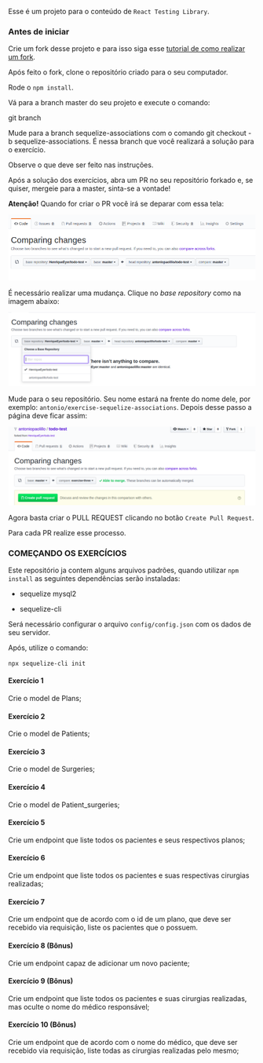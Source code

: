 Esse é um projeto para o conteúdo de `React Testing Library`.

### Antes de iniciar

Crie um fork desse projeto e para isso siga esse [tutorial de como realizar um fork](https://guides.github.com/activities/forking/).

Após feito o fork, clone o repositório criado para o seu computador.

Rode o `npm install`.

Vá para a branch master do seu projeto e execute o comando:

git branch

Mude para a branch sequelize-associations com o comando git checkout -b sequelize-associations. É nessa branch que você realizará a solução para o exercício.

Observe o que deve ser feito nas instruções.

Após a solução dos exercícios, abra um PR no seu repositório forkado e, se quiser, mergeie para a master, sinta-se a vontade!

**Atenção!** Quando for criar o PR você irá se deparar com essa tela:

![PR do exercício](images/example-pr.png)

É necessário realizar uma mudança. Clique no *base repository* como na imagem abaixo:

![Mudando a base do repositório](images/change-base.png)

Mude para o seu repositório. Seu nome estará na frente do nome dele, por exemplo: `antonio/exercise-sequelize-associations`. Depois desse passo a página deve ficar assim:

![Após mudança](images/after-change.png)

Agora basta criar o PULL REQUEST clicando no botão `Create Pull Request`.

Para cada PR realize esse processo.

### COMEÇANDO OS EXERCÍCIOS

Este repositório ja contem alguns arquivos padrões, quando utilizar `npm install` as seguintes dependências serão instaladas:

- sequelize mysql2

- sequelize-cli

Será necessário configurar o arquivo `config/config.json` com os dados de seu servidor.

Após, utilize o comando:

`npx sequelize-cli init`

#### Exercício 1

Crie o model de Plans;

#### Exercício 2

Crie o model de Patients;

#### Exercício 3

Crie o model de Surgeries;

#### Exercício 4

Crie o model de Patient_surgeries;

#### Exercício 5

Crie um endpoint que liste todos os pacientes e seus respectivos planos;

#### Exercício 6

Crie um endpoint que liste todos os pacientes e suas respectivas cirurgias realizadas;

#### Exercício 7

Crie um endpoint que de acordo com o id de um plano, que deve ser recebido via requisição, liste os pacientes que o possuem.

#### Exercício 8 (Bônus)

Crie um endpoint capaz de adicionar um novo paciente;

#### Exercício 9 (Bônus)

Crie um endpoint que liste todos os pacientes e suas cirurgias realizadas, mas oculte o nome do médico responsável;

#### Exercício 10 (Bônus)

Crie um endpoint que de acordo com o nome do médico, que deve ser recebido via requisição, liste todas as cirurgias realizadas pelo mesmo;